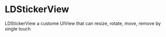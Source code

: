 # LDStickerView
LDStickerView a custome UIView that can resize, rotate, move, remove by single touch
